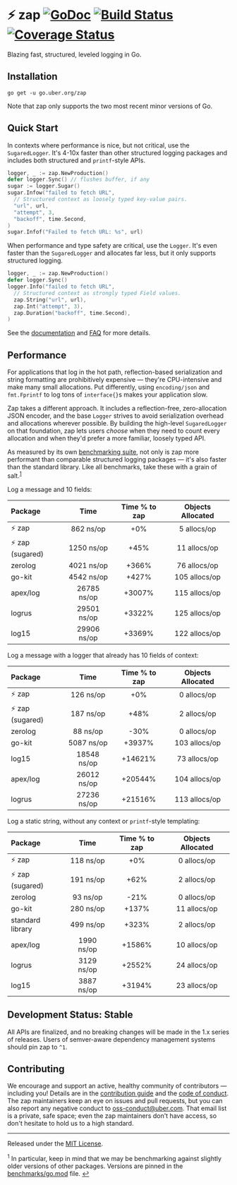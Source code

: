 # :zap: zap [![GoDoc][doc-img]][doc] [![Build Status][ci-img]][ci] [![Coverage Status][cov-img]][cov]

Blazing fast, structured, leveled logging in Go.

## Installation

`go get -u go.uber.org/zap`

Note that zap only supports the two most recent minor versions of Go.

## Quick Start

In contexts where performance is nice, but not critical, use the
`SugaredLogger`. It's 4-10x faster than other structured logging
packages and includes both structured and `printf`-style APIs.

```go
logger, _ := zap.NewProduction()
defer logger.Sync() // flushes buffer, if any
sugar := logger.Sugar()
sugar.Infow("failed to fetch URL",
  // Structured context as loosely typed key-value pairs.
  "url", url,
  "attempt", 3,
  "backoff", time.Second,
)
sugar.Infof("Failed to fetch URL: %s", url)
```

When performance and type safety are critical, use the `Logger`. It's even
faster than the `SugaredLogger` and allocates far less, but it only supports
structured logging.

```go
logger, _ := zap.NewProduction()
defer logger.Sync()
logger.Info("failed to fetch URL",
  // Structured context as strongly typed Field values.
  zap.String("url", url),
  zap.Int("attempt", 3),
  zap.Duration("backoff", time.Second),
)
```

See the [documentation][doc] and [FAQ](FAQ.md) for more details.

## Performance

For applications that log in the hot path, reflection-based serialization and
string formatting are prohibitively expensive &mdash; they're CPU-intensive
and make many small allocations. Put differently, using `encoding/json` and
`fmt.Fprintf` to log tons of `interface{}`s makes your application slow.

Zap takes a different approach. It includes a reflection-free, zero-allocation
JSON encoder, and the base `Logger` strives to avoid serialization overhead
and allocations wherever possible. By building the high-level `SugaredLogger`
on that foundation, zap lets users _choose_ when they need to count every
allocation and when they'd prefer a more familiar, loosely typed API.

As measured by its own [benchmarking suite][], not only is zap more performant
than comparable structured logging packages &mdash; it's also faster than the
standard library. Like all benchmarks, take these with a grain of salt.<sup
id="anchor-versions">[1](#footnote-versions)</sup>

Log a message and 10 fields:

| Package             |    Time     | Time % to zap | Objects Allocated |
| :------------------ | :---------: | :-----------: | :---------------: |
| :zap: zap           |  862 ns/op  |      +0%      |    5 allocs/op    |
| :zap: zap (sugared) | 1250 ns/op  |     +45%      |   11 allocs/op    |
| zerolog             | 4021 ns/op  |     +366%     |   76 allocs/op    |
| go-kit              | 4542 ns/op  |     +427%     |   105 allocs/op   |
| apex/log            | 26785 ns/op |    +3007%     |   115 allocs/op   |
| logrus              | 29501 ns/op |    +3322%     |   125 allocs/op   |
| log15               | 29906 ns/op |    +3369%     |   122 allocs/op   |

Log a message with a logger that already has 10 fields of context:

| Package             |    Time     | Time % to zap | Objects Allocated |
| :------------------ | :---------: | :-----------: | :---------------: |
| :zap: zap           |  126 ns/op  |      +0%      |    0 allocs/op    |
| :zap: zap (sugared) |  187 ns/op  |     +48%      |    2 allocs/op    |
| zerolog             |  88 ns/op   |     -30%      |    0 allocs/op    |
| go-kit              | 5087 ns/op  |    +3937%     |   103 allocs/op   |
| log15               | 18548 ns/op |    +14621%    |   73 allocs/op    |
| apex/log            | 26012 ns/op |    +20544%    |   104 allocs/op   |
| logrus              | 27236 ns/op |    +21516%    |   113 allocs/op   |

Log a static string, without any context or `printf`-style templating:

| Package             |    Time    | Time % to zap | Objects Allocated |
| :------------------ | :--------: | :-----------: | :---------------: |
| :zap: zap           | 118 ns/op  |      +0%      |    0 allocs/op    |
| :zap: zap (sugared) | 191 ns/op  |     +62%      |    2 allocs/op    |
| zerolog             |  93 ns/op  |     -21%      |    0 allocs/op    |
| go-kit              | 280 ns/op  |     +137%     |   11 allocs/op    |
| standard library    | 499 ns/op  |     +323%     |    2 allocs/op    |
| apex/log            | 1990 ns/op |    +1586%     |   10 allocs/op    |
| logrus              | 3129 ns/op |    +2552%     |   24 allocs/op    |
| log15               | 3887 ns/op |    +3194%     |   23 allocs/op    |

## Development Status: Stable

All APIs are finalized, and no breaking changes will be made in the 1.x series
of releases. Users of semver-aware dependency management systems should pin
zap to `^1`.

## Contributing

We encourage and support an active, healthy community of contributors &mdash;
including you! Details are in the [contribution guide](CONTRIBUTING.md) and
the [code of conduct](CODE_OF_CONDUCT.md). The zap maintainers keep an eye on
issues and pull requests, but you can also report any negative conduct to
oss-conduct@uber.com. That email list is a private, safe space; even the zap
maintainers don't have access, so don't hesitate to hold us to a high
standard.

<hr>

Released under the [MIT License](LICENSE.txt).

<sup id="footnote-versions">1</sup> In particular, keep in mind that we may be
benchmarking against slightly older versions of other packages. Versions are
pinned in the [benchmarks/go.mod][] file. [↩](#anchor-versions)

[doc-img]: https://godoc.org/go.uber.org/zap?status.svg
[doc]: https://godoc.org/go.uber.org/zap
[ci-img]: https://travis-ci.com/uber-go/zap.svg?branch=master
[ci]: https://travis-ci.com/uber-go/zap
[cov-img]: https://codecov.io/gh/uber-go/zap/branch/master/graph/badge.svg
[cov]: https://codecov.io/gh/uber-go/zap
[benchmarking suite]: https://github.com/uber-go/zap/tree/master/benchmarks
[benchmarks/go.mod]: https://github.com/uber-go/zap/blob/master/benchmarks/go.mod
